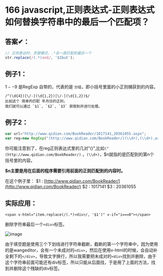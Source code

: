 # 166 javascript,正则表达式-正则表达式如何替换字符串中的最后一个匹配项？

## 答案✔：

```javascript
// 正则表达时，贪婪模式，.*会一直匹配到最后一个
str.replace(/(.*)and/, '$1but');
```

## 例子1：

$1--$9 是RegExp 自带的，代表的是 `分组`，即小括号里面的小正则捕获到的内容。

```text
/^(\d{4})[\/-](\d{1,2})[\/-](\d{1,2})$/
比如这个 简单的匹配 年月日的正则，
我们就可以通过 `$1`, `$2`, `$3` 获取到并进行处理。
```

## 例子2：

```javascript
var url="http://www.qidian.com/BookReader/1017141,20361055.aspx";
var reg=new RegExp("(http://www.qidian.com/BookReader/)(\\d+),(\\d+).aspx","gmi");
```

你可能注意到了，在reg正则表达式里的几对"\(\)",比如`("(http://www.qidian.com/BookReader/)` ，`(\\d+)`，$n就指的是匹配到的第n个括号里的内容。

**$n主要是用在后面的程序需要引用前面的正则匹配到的内容时。**

在这个例子里： $1 : [http://www.qidian.com/BookReader/](http://www.qidian.com/BookReader/) $2 : 1017141 $3 : 20361055

## 实际应用：

```markup
<span v-html="item.replace(/(.*)<div>/, '$1')" v-if="i===0"></span>
```

删除字符串最后一个`<div>`标签。

![image](https://user-images.githubusercontent.com/23518990/86571452-0228ee00-bfa4-11ea-8663-11a6ef924541.png)

由于填空题是使用三个下划线进行字符串截断，截断的第一个字符串中，因为使用的是wangeditor，会有一个未成对的`<div>`，然后在使用v-html的时候，会自动补全剩下的`</div>`，导致文字换行，所以我需要把未成对的`<div>`找到并删除，由于这个字符串前面可能还有div标签，所以只能从后面找，于是用了上面的方法，找到并删除这个残缺的div标签。

